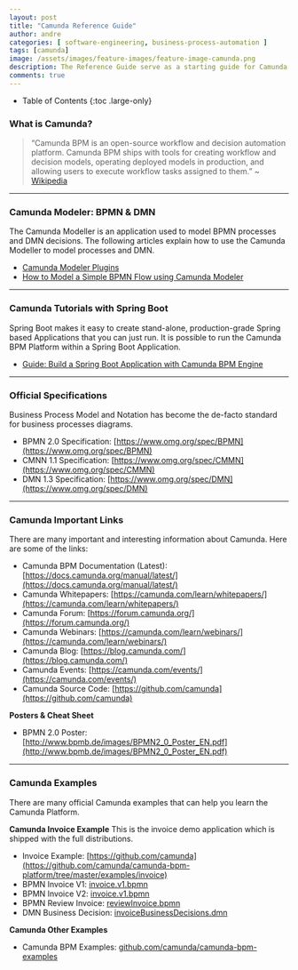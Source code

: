 ```yaml
---
layout: post
title: "Camunda Reference Guide"
author: andre
categories: [ software-engineering, business-process-automation ]
tags: [camunda]
image: /assets/images/feature-images/feature-image-camunda.png
description: The Reference Guide serve as a starting guide for Camunda with information, examples and links.
comments: true
---
```


- Table of Contents
{:toc .large-only}

### What is Camunda?
> “Camunda BPM is an open-source workflow and decision automation platform. Camunda BPM ships with tools for creating workflow and decision models, operating deployed models in production, and allowing users to execute workflow tasks assigned to them.” ~ [Wikipedia][1]

---
### Camunda Modeler: BPMN & DMN 
The Camunda Modeller is an application used to model BPMN processes and DMN decisions. The following articles explain how to use the Camunda Modeller to model processes and DMN.  
* [Camunda Modeler Plugins](/plugins-for-camunda-modeler/)
* [How to Model a Simple BPMN Flow using Camunda Modeler](/how-to-model-a-simple-bpmn-flow-using-camunda-modeler/)

---
### Camunda Tutorials with Spring Boot
Spring Boot makes it easy to create stand-alone, production-grade Spring based Applications that you can just run. It is possible to run the Camunda BPM Platform within a Spring Boot Application.
* [Guide: Build a Spring Boot Application with Camunda BPM Engine](/guide-build-spring-boot-application-camunda-bpm-engine/)

---
### Official Specifications
Business Process Model and Notation has become the de-facto standard for business processes diagrams.
* BPMN 2.0 Specification: [https://www.omg.org/spec/BPMN](https://www.omg.org/spec/BPMN)
* CMNN 1.1 Specification: [https://www.omg.org/spec/CMMN](https://www.omg.org/spec/CMMN)
* DMN 1.3 Specification: [https://www.omg.org/spec/DMN](https://www.omg.org/spec/DMN)

---
### Camunda Important Links
There are many important and interesting information about Camunda. Here are some of the links: 
* Camunda BPM Documentation (Latest): [https://docs.camunda.org/manual/latest/](https://docs.camunda.org/manual/latest/)
* Camunda Whitepapers: [https://camunda.com/learn/whitepapers/](https://camunda.com/learn/whitepapers/)
* Camunda Forum: [https://forum.camunda.org/](https://forum.camunda.org/)
* Camunda Webinars: [https://camunda.com/learn/webinars/](https://camunda.com/learn/webinars/)
* Camunda Blog: [https://blog.camunda.com/](https://blog.camunda.com/)
* Camunda Events: [https://camunda.com/events/](https://camunda.com/events/)
* Camunda Source Code: [https://github.com/camunda](https://github.com/camunda)

**Posters & Cheat Sheet**
* BPMN 2.0 Poster: [http://www.bpmb.de/images/BPMN2_0_Poster_EN.pdf](http://www.bpmb.de/images/BPMN2_0_Poster_EN.pdf)

---
### Camunda Examples
There are many official Camunda examples that can help you learn the Camunda Platform.

**Camunda Invoice Example**
This is the invoice demo application which is shipped with the full distributions.
* Invoice Example: [https://github.com/camunda](https://github.com/camunda/camunda-bpm-platform/tree/master/examples/invoice)
* BPMN Invoice V1: [invoice.v1.bpmn](https://github.com/camunda/camunda-bpm-platform/blob/master/examples/invoice/src/main/resources/invoice.v1.bpmn) 
* BPMN Invoice V2: [invoice.v1.bpmn](https://github.com/camunda/camunda-bpm-platform/blob/master/examples/invoice/src/main/resources/invoice.v2.bpmn)
* BPMN Review Invoice: [reviewInvoice.bpmn](https://github.com/camunda/camunda-bpm-platform/blob/master/examples/invoice/src/main/resources/reviewInvoice.bpmn)
* DMN Business Decision: [invoiceBusinessDecisions.dmn](https://github.com/camunda/camunda-bpm-platform/blob/master/examples/invoice/src/main/resources/invoiceBusinessDecisions.dmn)

**Camunda Other Examples**
* Camunda BPM Examples: [github.com/camunda/camunda-bpm-examples](https://github.com/camunda/camunda-bpm-examples)

[1]:https://en.wikipedia.org/wiki/Camunda

